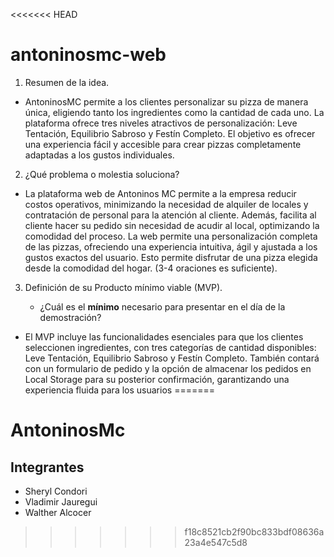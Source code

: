 <<<<<<< HEAD
# antoninosmc-web

1. Resumen de la idea.

- AntoninosMC permite a los clientes personalizar su pizza de manera única, eligiendo tanto los ingredientes como la cantidad de cada uno. La plataforma ofrece tres niveles atractivos de personalización: Leve Tentación, Equilibrio Sabroso y Festín Completo. El objetivo es ofrecer una experiencia fácil y accesible para crear pizzas completamente adaptadas a los gustos individuales.

2. ¿Qué problema o molestia soluciona?

- La plataforma web de Antoninos MC permite a la empresa reducir costos operativos, minimizando la necesidad de alquiler de locales y contratación de personal para la atención al cliente. Además, facilita al cliente hacer su pedido sin necesidad de acudir al local, optimizando la comodidad del proceso. La web permite una personalización completa de las pizzas, ofreciendo una experiencia intuitiva, ágil y ajustada a los gustos exactos del usuario. Esto permite disfrutar de una pizza elegida desde la comodidad del hogar. (3-4 oraciones es suficiente).

3. Definición de su Producto mínimo viable (MVP).

	- ¿Cuál es el **mínimo** necesario para presentar en el día de la demostración?

- El MVP incluye las funcionalidades esenciales para que los clientes seleccionen ingredientes, con tres categorías de cantidad disponibles: Leve Tentación, Equilibrio Sabroso y Festín Completo. También contará con un formulario de pedido y la opción de almacenar los pedidos en Local Storage para su posterior confirmación, garantizando una experiencia fluida para los usuarios
=======
# AntoninosMc

## Integrantes

- Sheryl Condori
- Vladimir Jauregui
- Walther Alcocer
>>>>>>> f18c8521cb2f90bc833bdf08636a23a4e547c5d8
